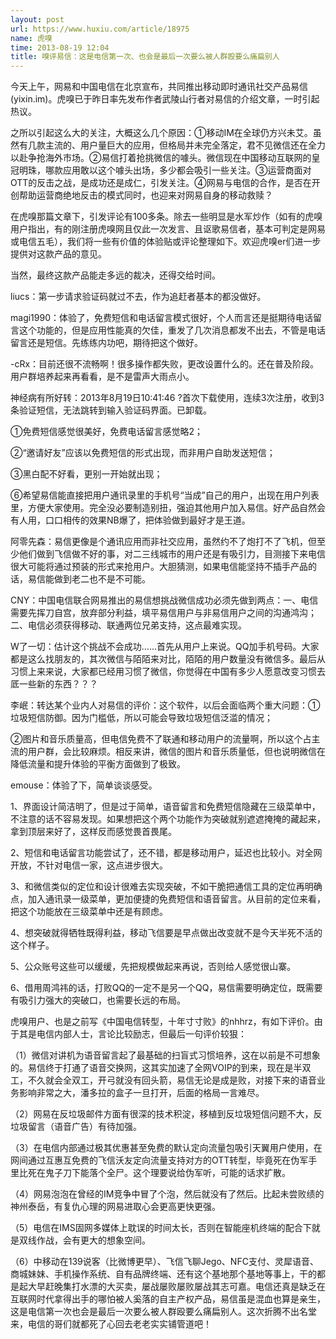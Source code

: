```yaml
---
layout: post
url: https://www.huxiu.com/article/18975
name: 虎嗅
time: 2013-08-19 12:04
title: 嗅评易信：这是电信第一次、也会是最后一次要么被人群殴要么痛扁别人
---
```

今天上午，网易和中国电信在北京宣布，共同推出移动即时通讯社交产品易信(yixin.im)。虎嗅已于昨日率先发布作者武陵山行者对易信的介绍文章，一时引起热议。

之所以引起这么大的关注，大概这么几个原因：①移动IM在全球仍方兴未艾。虽然有几款主流的、用户量巨大的应用，但格局并未完全落定，君不见微信还在全力以赴争抢海外市场。②易信打着抢挑微信的噱头。微信现在中国移动互联网的皇冠明珠，哪款应用敢以这个噱头出场，多少都会吸引一些关注。③运营商面对OTT的反击之战，是成功还是成仁，引发关注。④网易与电信的合作，是否在开创帮助运营商绝地反击的模式同时，也迎来对网易自身的移动救赎？

在虎嗅那篇文章下，引发评论有100多条。除去一些明显是水军炒作（如有的虎嗅用户指出，有的刚注册虎嗅网且仅此一次发言、且讴歌易信者，基本可判定是网易或电信五毛），我们将一些有价值的体验贴或评论整理如下。欢迎虎嗅er们进一步提供对这款产品的意见。

当然，最终这款产品能走多远的裁决，还得交给时间。

liucs：第一步请求验证码就过不去，作为追赶者基本的都没做好。

magi1990：体验了，免费短信和电话留言模式很好，个人而言还是挺期待电话留言这个功能的，但是应用性能真的欠佳，重发了几次消息都发不出去，不管是电话留言还是短信。先练练内功吧，期待把这个做好。

-cRx：目前还很不流畅啊！很多操作都失败，更改设置什么的。还在普及阶段。用户群培养起来再看看，是不是雷声大雨点小。

神经病有所好转：2013年8月19日10:41:46 ?首次下载使用，连续3次注册，收到3条验证短信，无法跳转到输入验证码界面。已卸载。

①免费短信感觉很美好，免费电话留言感觉略2；

②“邀请好友”应该以免费短信的形式出现，而非用户自助发送短信；

③黑白配不好看，更别一开始就出现；

⑥希望易信能直接把用户通讯录里的手机号“当成”自己的用户，出现在用户列表里，方便大家使用。完全没必要制造别扭，强迫其他用户加入易信。好产品自然会有人用，口口相传的效果NB爆了，把体验做到最好才是王道。

阿零先森：易信更像是个通讯应用而非社交应用，虽然约不了炮打不了飞机，但至少他们做到飞信做不好的事，对二三线城市的用户还是有吸引力，目测接下来电信很大可能将通过预装的形式来抢用户。大胆猜测，如果电信能坚持不插手产品的话，易信能做到老二也不是不可能。

CNY：中国电信联合网易推出的易信想挑战微信成功必须先做到两点：一、电信需要先挥刀自宫，放弃部分利益，填平易信用户与非易信用户之间的沟通鸿沟；二、电信必须获得移动、联通两位兄弟支持，这点最难实现。

W了一切：估计这个挑战不会成功……首先从用户上来说。QQ加手机号码。大家都是这么找朋友的，其次微信与陌陌来对比，陌陌的用户数量没有微信多。最后从习惯上来来说，大家都已经用习惯了微信，你觉得在中国有多少人愿意改变习惯去厎一些新的东西？？？

李岷：转达某个业内人对易信的评价：这个软件，以后会面临两个重大问题：①垃圾短信防御。因为门槛低，所以可能会导致垃圾短信泛滥的情况；

②图片和音乐质量高，但电信免费不了联通和移动用户的流量啊，所以这个占主流的用户群，会比较麻烦。相反来讲，微信的图片和音乐质量低，但也说明微信在降低流量和提升体验的平衡方面做到了极致。

emouse：体验了下，简单谈谈感受。

1、界面设计简洁明了，但是过于简单，语音留言和免费短信隐藏在三级菜单中，不注意的话不容易发现。如果想把这个两个功能作为突破就别遮遮掩掩的藏起来，拿到顶层来好了，这样反而感觉畏首畏尾。

2、短信和电话留言功能尝试了，还不错，都是移动用户，延迟也比较小。对全网开放，不针对电信一家，这点进步很大。

3、和微信类似的定位和设计很难去实现突破，不如干脆把通信工具的定位再明确点，加入通讯录一级菜单，更加便捷的免费短信和语音留言。从目前的定位来看，把这个功能放在三级菜单中还是有顾虑。

4、想突破就得牺牲既得利益，移动飞信要是早点做出改变就不是今天半死不活的这个样子。

5、公众账号这些可以缓缓，先把规模做起来再说，否则给人感觉很山寨。

6、借用周鸿祎的话，打败QQ的一定不是另一个QQ，易信需要明确定位，既需要有吸引力强大的突破口，也需要长远的布局。

虎嗅用户、也是之前写《中国电信转型，十年寸寸败》的nhhrz，有如下评价。由于其是电信内部人士，言论比较励志，但最后一句评价较狠：

（1）微信对讲机为语音留言起了最基础的扫盲式习惯培养，这在以前是不可想象的。易信终于打通了语音交换网，这其实加速了全网VOIP的到来，现在是半双工，不久就会全双工，开弓就没有回头箭，易信无论是成是败，对接下来的语音业务影响非常之大，潘多拉的盒子一旦打开，后面的格局一言难尽。

（2）网易在反垃圾邮件方面有很深的技术积淀，移植到反垃圾短信问题不大，反垃圾留言（语音广告）有待加强。

（3）在电信内部通过极其优惠甚至免费的默认定向流量包吸引天翼用户使用，在网间通过互惠互免费的飞信沃友定向流量支持对方的OTT转型，毕竟死在伪军手里比死在鬼子刀下能落个全尸。这个理要说给伪军听，可能的话求扩散。

（4）网易泡泡在曾经的IM竞争中冒了个泡，然后就没有了然后。比起未尝败绩的神州泰岳，有复仇心理的网易进取心会更高更快更强。

（5）电信在IMS固网多媒体上耽误的时间太长，否则在智能座机终端的配合下就是双线作战，会有更大的想象空间。

（6）中移动在139说客（比微博更早）、飞信飞聊Jego、NFC支付、灵犀语音、商城妹妹、手机操作系统、自有品牌终端、还有这个基地那个基地等事上，干的都是起大早赶晚集打水漂的大买卖，屡战屡败屡败屡战其志可嘉。电信还真是缺乏在互联网时代拿得出手的哪怕被人奚落的自主产权产品，易信虽是混血也算是亲生，这是电信第一次也会是最后一次要么被人群殴要么痛扁别人。这次折腾不出名堂来，电信的哥们就都死了心回去老老实实铺管道吧！

